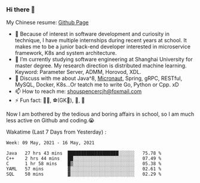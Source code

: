 ### Hi there 👋

My Chinese resume: [Github Page](https://spencercjh.github.io/resume/)

- 🔭 Because of interest in software development and curiosity in technique, I have multiple internships during recent years at school. It makes me to be a junior back-end developer interested in microservice framework, K8s and system architecture.
- 🌱 I’m currently studying software engineering at Shanghai University for master degree. My research direction is distributed machine learning. Keyword: Parameter Server, ADMM, Horovod, XDL.
- 💬 Discuss with me about Java^8, [Micronaut](http://micronaut.io/), Spring, gRPC, RESTful, MySQL, Docker, K8s...Or teatch me to write Go, Python or Cpp. xD
- 📫 How to reach me: shouspencercjh@foxmail.com
- ⚡ Fun fact: 🚴‍♂️, ⚽(GK🥅), 🏓, 🏸

Now I am bothered by the tedious and boring affairs in school, so I am much less active on Github and coding.😭

Wakatime (Last 7 Days from Yesterday) :

<!--START_SECTION:waka-->
```text
Week: 09 May, 2021 - 16 May, 2021

Java   27 hrs 43 mins  ███████████████████░░░░░░   75.78 % 
C++    2 hrs 44 mins   ██░░░░░░░░░░░░░░░░░░░░░░░   07.49 % 
C      1 hr 58 mins    █▒░░░░░░░░░░░░░░░░░░░░░░░   05.38 % 
YAML   57 mins         ▓░░░░░░░░░░░░░░░░░░░░░░░░   02.61 % 
SQL    50 mins         ▓░░░░░░░░░░░░░░░░░░░░░░░░   02.29 % 
```
<!--END_SECTION:waka-->
